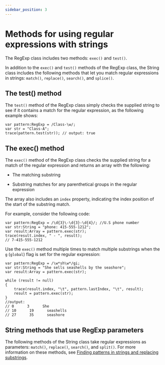 ```yaml
---
sidebar_position: 3
---
```


# Methods for using regular expressions with strings

The RegExp class includes two methods: `exec()` and `test()`.

In addition to the `exec()` and `test()` methods of the RegExp class, the String
class includes the following methods that let you match regular expressions in
strings: `match()`, `replace()`, `search()`, and `splice()`.

## The test() method

The `test()` method of the RegExp class simply checks the supplied string to see
if it contains a match for the regular expression, as the following example
shows:

    var pattern:RegExp = /Class-\w/;
    var str = "Class-A";
    trace(pattern.test(str)); // output: true

## The exec() method

The `exec()` method of the RegExp class checks the supplied string for a match
of the regular expression and returns an array with the following:

- The matching substring

- Substring matches for any parenthetical groups in the regular expression

The array also includes an `index` property, indicating the index position of
the start of the substring match.

For example, consider the following code:

    var pattern:RegExp = /\d{3}\-\d{3}-\d{4}/; //U.S phone number
    var str:String = "phone: 415-555-1212";
    var result:Array = pattern.exec(str);
    trace(result.index, " - ", result);
    // 7-415-555-1212

Use the `exec()` method multiple times to match multiple substrings when the `g`
(`global`) flag is set for the regular expression:

    var pattern:RegExp = /\w*sh\w*/gi;
    var str:String = "She sells seashells by the seashore";
    var result:Array = pattern.exec(str);

    while (result != null)
    {
        trace(result.index, "\t", pattern.lastIndex, "\t", result);
        result = pattern.exec(str);
    }
    //output:
    // 0      3      She
    // 10      19      seashells
    // 27      35      seashore

## String methods that use RegExp parameters

The following methods of the String class take regular expressions as
parameters: `match()`, `replace()`, `search()`, and `split()`. For more
information on these methods, see
[Finding patterns in strings and replacing substrings](../working-with-strings/finding-substrings-and-patterns-in-strings.md).
